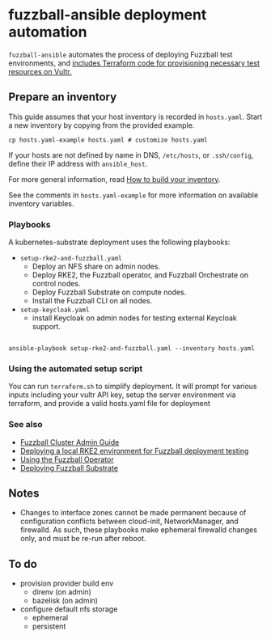 # fuzzball-ansible deployment automation

`fuzzball-ansible` automates the process of deploying Fuzzball test
environments, and [includes Terraform code for provisioning necessary
test resources on Vultr.][vultr]

[vultr]: vultr/README.md


## Prepare an inventory

This guide assumes that your host inventory is recorded in
`hosts.yaml`. Start a new inventory by copying from the provided
example.

    cp hosts.yaml-example hosts.yaml # customize hosts.yaml
    
If your hosts are not defined by name in DNS, `/etc/hosts`, or
`.ssh/config`, define their IP address with `ansible_host`.

For more general information, read [How to build your
inventory][ansible_inventory].

[ansible_inventory]: https://docs.ansible.com/ansible/latest/inventory_guide/intro_inventory.html

See the comments in `hosts.yaml-example` for more information on
available inventory variables.

### Playbooks

A kubernetes-substrate deployment uses the following playbooks:

* `setup-rke2-and-fuzzball.yaml`
  * Deploy an NFS share on admin nodes.
  * Deploy RKE2, the Fuzzball operator, and Fuzzball Orchestrate on
    control nodes.
  * Deploy Fuzzball Substrate on compute nodes.
  * Install the Fuzzball CLI on all nodes.
* `setup-keycloak.yaml`
  * install Keycloak on admin nodes for testing external Keycloak
    support.

```shell

ansible-playbook setup-rke2-and-fuzzball.yaml --inventory hosts.yaml
```

### Using the automated setup script

You can run `terraform.sh` to simplify deployment. It will prompt for various inputs including your vultr API key, setup the server environment via terraform, and provide a valid hosts.yaml file for deployment

### See also

* [Fuzzball Cluster Admin Guide][cluster-admin-guide]
* [Deploying a local RKE2 environment for Fuzzball deployment testing][deploy-rke2]
* [Using the Fuzzball Operator][using-fuzzball-operator]
* [Deploying Fuzzball Substrate][deploy-fuzzball-substrate]

[cluster-admin-guide]: https://beta.fuzzball.io/docs/cluster-admin-guide/
[deploy-rke2]: https://ciqinc.atlassian.net/wiki/spaces/ENG/pages/684720192/Deploying+a+local+RKE2+environment+for+Fuzzball+deployment+testing
[using-fuzzball-operator]: https://ciqinc.atlassian.net/wiki/spaces/ENG/pages/786235424/Using+the+Fuzzball+Operator
[deploy-fuzzball-substrate]: https://ciqinc.atlassian.net/wiki/spaces/ENG/pages/803733505/Deploying+Fuzzball+Substrate

## Notes

- Changes to interface zones cannot be made permanent because of
  configuration conflicts between cloud-init, NetworkManager, and
  firewalld. As such, these playbooks make ephemeral firewalld changes
  only, and must be re-run after reboot.

## To do

- provision provider build env
  - direnv (on admin)
  - bazelisk (on admin)
- configure default nfs storage
  - ephemeral
  - persistent
